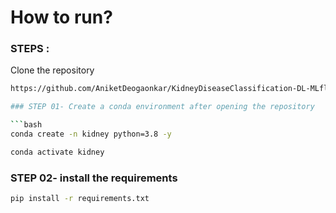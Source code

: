 # How to run?

### STEPS :

Clone the repository

```bash
https://github.com/AniketDeogaonkar/KidneyDiseaseClassification-DL-MLflow-DVC.git```

### STEP 01- Create a conda environment after opening the repository

```bash
conda create -n kidney python=3.8 -y
```

```bash
conda activate kidney
```

### STEP 02- install the requirements

```bash
pip install -r requirements.txt
```
